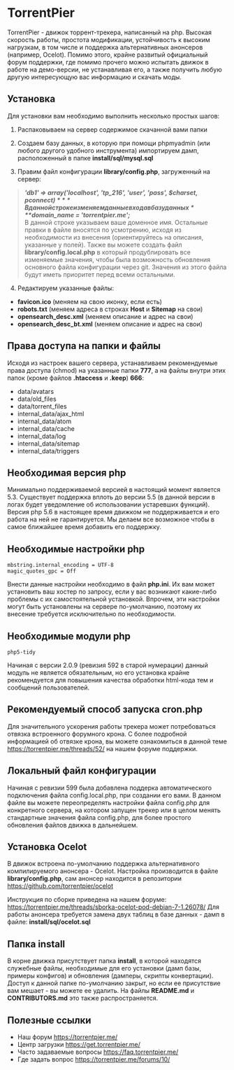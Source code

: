 TorrentPier
======================

TorrentPier - движок торрент-трекера, написанный на php. Высокая скорость работы, простота модификации, устойчивость к высоким нагрузкам, в том числе и поддержка альтернативных анонсеров (например, Ocelot). Помимо этого, крайне развитый официальный форум поддержки, где помимо прочего можно испытать движок в работе на демо-версии, не устанавливая его, а также получить любую другую интересующую вас информацию и скачать моды.

## Установка

Для установки вам необходимо выполнить несколько простых шагов:

1. Распаковываем на сервер содержимое скачанной вами папки

2. Создаем базу данных, в которую при помощи phpmyadmin (или любого другого удобного инструмента) импортируем дамп, расположенный в папке **install/sql/mysql.sql**
3. Правим файл конфигурации **library/config.php**, загруженный на сервер:
> ***'db1' => array('localhost', 'tp_216', 'user', 'pass', $charset, $pconnect)***    
В данной строке изменяем данные входа в базу данных    
***$domain_name = 'torrentpier.me';***    
В данной строке указываем ваше доменное имя. Остальные правки в файле вносятся по усмотрению, исходя из необходимости из внесения (ориентируйтесь на описания, указанные у полей). Также вы можете создать файл **library/config.local.php** в который продублировать все изменяемые значения, чтобы была возможность обновления основного файла конфигурации через git. Значения из этого файла будут иметь приоритет перед всеми остальными.

4. Редактируем указанные файлы:
 + **favicon.ico** (меняем на свою иконку, если есть)  
 + **robots.txt** (меняем адреса в строках **Host** и **Sitemap** на свои)
 + **opensearch_desc.xml** (меняем описание и адрес на свои)
 + **opensearch_desc_bt.xml** (меняем описание и адрес на свои)

## Права доступа на папки и файлы

Исходя из настроек вашего сервера, устанавливаем рекомендуемые права доступа (chmod) на указанные папки **777**, а на файлы внутри этих папок (кроме файлов **.htaccess** и **.keep**) **666**:
- data/avatars
- data/old_files
- data/torrent_files
- internal_data/ajax_html
- internal_data/atom
- internal_data/cache
- internal_data/log
- internal_data/sitemap
- internal_data/triggers

## Необходимая версия php

Минимально поддерживаемой версией в настоящий момент является 5.3. Существует поддержка вплоть до версии 5.5 (в данной версии в логах будет уведомление об использовании устаревших функций). Версия php 5.6 в настоящее время движком не поддерживается и его работа на ней не гарантируется. Мы делаем все возможное чтобы в самое ближайшее время добавить его поддержку.

## Необходимые настройки php

    mbstring.internal_encoding = UTF-8
    magic_quotes_gpc = Off
Внести данные настройки необходимо в файл **php.ini**. Их вам может установить ваш хостер по запросу, если у вас возникают какие-либо проблемы с их самостоятельной установкой. Впрочем, эти настройки могут быть установлены на сервере по-умолчанию, поэтому их внесение требуется исключительно по необходимости.

## Необходимые модули php

    php5-tidy
Начиная с версии 2.0.9 (ревизия 592 в старой нумерации) данный модуль не является обязательным, но его установка крайне рекомендуется для повышения качества обработки html-кода тем и сообщений пользователей. 

## Рекомендуемый способ запуска cron.php

Для значительного ускорения работы трекера может потребоваться отвязка встроенного форумного крона. С более подробной информацией об отвязке крона, вы можете ознакомиться в данной теме https://torrentpier.me/threads/52/ на нашем форуме поддержки.

## Локальный файл конфигурации

Начиная с ревизии 599 была добавлена поддерка автоматического подключения файла config.local.php, при создании его вами. В данном файле вы можете переопределять настройки файла config.php для конкретного сервера, на котором запущен трекер или в целом менять стандартные значения файла config.php, для более простого обновления файлов движка в дальнейшем.

## Установка Ocelot

В движок встроена по-умолчанию поддержка альтернативного компилируемого анонсера - Ocelot. Настройка производится в файле **library/config.php**, сам анонсер находится в репозитории https://github.com/torrentpier/ocelot

Инструкция по сборке приведена на нашем форуме: https://torrentpier.me/threads/sborka-ocelot-pod-debian-7-1.26078/
Для работы анонсера требуется замена двух таблиц в базе данных - дамп в файле: **install/sql/ocelot.sql**

## Папка install

В корне движка присутствует папка **install**, в которой находятся служебные файлы, необходимые для его установки (дамп базы, примеры конфигов) и обновления (дамперы, скрипты конвертации). Доступ к данной папке по-умолчанию закрыт, но если ее присутствие вам мешает - вы можете ее удалить. На файлы **README.md** и **CONTRIBUTORS.md** это также распространяется.

## Полезные ссылки

+ Наш форум https://torrentpier.me/
+ Центр загрузки https://get.torrentpier.me/
+ Часто задаваемые вопросы https://faq.torrentpier.me/
+ Где задать вопрос https://torrentpier.me/forums/10/

